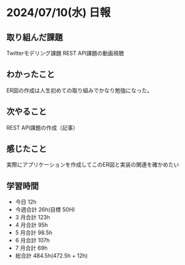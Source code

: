 # 2024/07/10(水) 日報

## 取り組んだ課題
Twitterモデリング課題
REST API課題の動画視聴

## わかったこと
ER図の作成は人生初めての取り組みでかなり勉強になった。

## 次やること
REST API課題の作成（記事）

## 感じたこと
実際にアプリケーションを作成してこのER図と実装の関連を確かめたい


## 学習時間

- 今日 12h
- 今週合計 26h(目標 50H)
- 3 月合計 123h
- 4 月合計 95h
- 5 月合計 98.5h
- 6 月合計 107h
- 7 月合計 69h
- 総合計 484.5h(472.5h + 12h)
